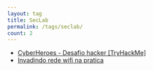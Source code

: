 ```yaml
---
layout: tag
title: SecLab
permalink: /tags/seclab/
count: 2
---
```


- [CyberHeroes - Desafio hacker [TryHackMe]](https://matheuslaidler.github.io//posts/cyberheroes-writeup/)
- [Invadindo rede wifi na pratica](https://matheuslaidler.github.io//posts/hackeando-wifi/)
